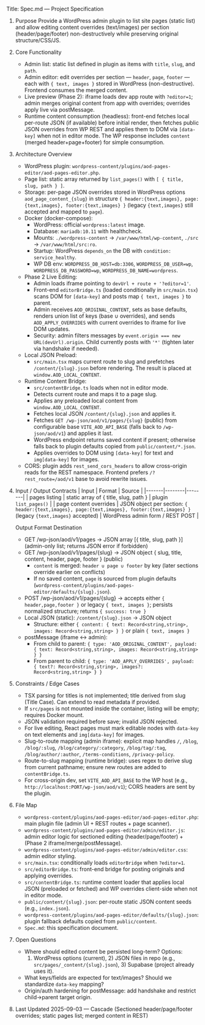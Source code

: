Title: Spec.md — Project Specification

1. Purpose
   Provide a WordPress admin plugin to list site pages (static list) and allow editing content overrides (text/images) per section (header/page/footer) non-destructively while preserving original structure/CSS/JS.

2. Core Functionality
   - Admin list: static list defined in plugin as items with `title`, `slug`, and `path`.
   - Admin editor: edit overrides per section — `header`, `page`, `footer` — each with `{ text, images }` stored in WordPress (non-destructive). Frontend consumes the merged content.
   - Live preview (Phase 2): iframe loads dev app route with `?editor=1`; admin merges original content from app with overrides; overrides apply live via postMessage.
   - Runtime content consumption (headless): front-end fetches local per-route JSON (if available) before initial render, then fetches public JSON overrides from WP REST and applies them to DOM via `[data-key]` when not in editor mode. The WP response includes `content` (merged header+page+footer) for simple consumption.

3. Architecture Overview
   - WordPress plugin: `wordpress-content/plugins/aod-pages-editor/aod-pages-editor.php`.
   - Page list: static array returned by `list_pages()` with `[ { title, slug, path } ]`.
   - Storage: per-page JSON overrides stored in WordPress options `aod_page_content_{slug}` in structure `{ header:{text,images}, page:{text,images}, footer:{text,images} }` (legacy `{text,images}` still accepted and mapped to `page`).
   - Docker (docker-compose):
     - WordPress: official `wordpress:latest` image.
     - Database: `mariadb:10.11` with healthcheck.
     - Mounts: `./wordpress-content` -> `/var/www/html/wp-content`, `./src` -> `/var/www/html/src:ro`.
     - Startup: WordPress `depends_on` the DB with `condition: service_healthy`.
     - WP DB env: `WORDPRESS_DB_HOST=db:3306`, `WORDPRESS_DB_USER=wp`, `WORDPRESS_DB_PASSWORD=wp`, `WORDPRESS_DB_NAME=wordpress`.
   - Phase 2 Live Editing:
     - Admin loads iframe pointing to `devUrl + route + '?editor=1'`.
     - Front-end `editorBridge.ts` (loaded conditionally in `src/main.tsx`) scans DOM for `[data-key]` and posts map `{ text, images }` to parent.
     - Admin receives `AOD_ORIGINAL_CONTENT`, sets as base defaults, renders union list of keys (base ∪ overrides), and sends `AOD_APPLY_OVERRIDES` with current overrides to iframe for live DOM updates.
     - Security: admin filters messages by `event.origin === new URL(devUrl).origin`. Child currently posts with `'*'` (tighten later via handshake if needed).
   - Local JSON Preload:
     - `src/main.tsx` maps current route to slug and prefetches `/content/{slug}.json` before rendering. The result is placed at `window.AOD_LOCAL_CONTENT`.
   - Runtime Content Bridge:
     - `src/contentBridge.ts` loads when not in editor mode.
     - Detects current route and maps it to a page slug.
     - Applies any preloaded local content from `window.AOD_LOCAL_CONTENT`.
     - Fetches local JSON `/content/{slug}.json` and applies it.
     - Fetches `GET /wp-json/aod/v1/pages/{slug}` (public) from configurable base `VITE_AOD_API_BASE` (falls back to `/wp-json/aod/v1`) and applies it last.
     - WordPress endpoint returns saved content if present; otherwise falls back to plugin defaults copied from `public/content/*.json`.
     - Applies overrides to DOM using `[data-key]` for text and `img[data-key]` for images.
   - CORS: plugin adds `rest_send_cors_headers` to allow cross-origin reads for the REST namespace. Frontend prefers `/?rest_route=/aod/v1` base to avoid rewrite issues.

4. Input / Output Contracts
   | Input | Format | Source |
   |-------|--------|--------|
   | pages listing | static array of { title, slug, path } | plugin `list_pages()` |
   | page content overrides | JSON object per section: `{ header:{text,images}, page:{text,images}, footer:{text,images} }` (legacy `{text,images}` accepted) | WordPress admin form / REST POST |

   Output Format Destination
   - GET /wp-json/aod/v1/pages -> JSON array [{ title, slug, path }] (admin-only list; returns JSON error if forbidden)
   - GET /wp-json/aod/v1/pages/{slug} -> JSON object { slug, title, content, header, page, footer } (public)
     - `content` is merged: `header ∪ page ∪ footer` by key (later sections override earlier on conflicts)
     - If no saved content, `page` is sourced from plugin defaults (`wordpress-content/plugins/aod-pages-editor/defaults/{slug}.json`).
   - POST /wp-json/aod/v1/pages/{slug} -> accepts either `{ header,page,footer }` or legacy `{ text, images }`; persists normalized structure; returns `{ success: true }`
   - Local JSON (static): `/content/{slug}.json` -> JSON object
     - Structure: either `{ content: { text: Record<string,string>, images: Record<string,string> } }` or plain `{ text, images }`
   - postMessage (iframe <-> admin):
     - From child to parent: `{ type: 'AOD_ORIGINAL_CONTENT', payload: { text: Record<string,string>, images: Record<string,string> } }`
     - From parent to child: `{ type: 'AOD_APPLY_OVERRIDES', payload: { text?: Record<string,string>, images?: Record<string,string> } }`

5. Constraints / Edge Cases
   - TSX parsing for titles is not implemented; title derived from slug (Title Case). Can extend to read metadata if provided.
   - If `src/pages` is not mounted inside the container, listing will be empty; requires Docker mount.
   - JSON validation required before save; invalid JSON rejected.
   - For live editing, React pages must mark editable nodes with `data-key` on text elements and `img[data-key]` for images.
   - Slug-to-route mapping (admin iframe): explicit map handles `/`, `/blog`, `/blog/:slug`, `/blog/category/:category`, `/blog/tag/:tag`, `/blog/author/:author`, `/terms-conditions`, `/privacy-policy`.
   - Route-to-slug mapping (runtime bridge): uses regex to derive slug from current pathname; ensure new routes are added to `contentBridge.ts`.
   - For cross-origin dev, set `VITE_AOD_API_BASE` to the WP host (e.g., `http://localhost:PORT/wp-json/aod/v1`); CORS headers are sent by the plugin.

6. File Map
   - `wordpress-content/plugins/aod-pages-editor/aod-pages-editor.php`: main plugin file (admin UI + REST routes + page scanner).
   - `wordpress-content/plugins/aod-pages-editor/admin/editor.js`: admin editor logic for sectioned editing (header/page/footer) + (Phase 2 iframe/merge/postMessage).
   - `wordpress-content/plugins/aod-pages-editor/admin/editor.css`: admin editor styling.
   - `src/main.tsx`: conditionally loads `editorBridge` when `?editor=1`.
   - `src/editorBridge.ts`: front-end bridge for posting originals and applying overrides.
   - `src/contentBridge.ts`: runtime content loader that applies local JSON (preloaded or fetched) and WP overrides client-side when not in editor mode.
   - `public/content/{slug}.json`: per-route static JSON content seeds (e.g., `index.json`).
   - `wordpress-content/plugins/aod-pages-editor/defaults/{slug}.json`: plugin fallback defaults copied from `public/content`.
   - `Spec.md`: this specification document.

7. Open Questions
   - Where should edited content be persisted long-term? Options:
     1) WordPress options (current), 2) JSON files in repo (e.g., `src/pages/_content/{slug}.json`), 3) Supabase (project already uses it).
   - What keys/fields are expected for text/images? Should we standardize `data-key` mapping?
   - Origin/auth hardening for postMessage: add handshake and restrict child->parent target origin.

8. Last Updated
   2025-09-03 — Cascade (Sectioned header/page/footer overrides; static pages list; merged content in REST)
